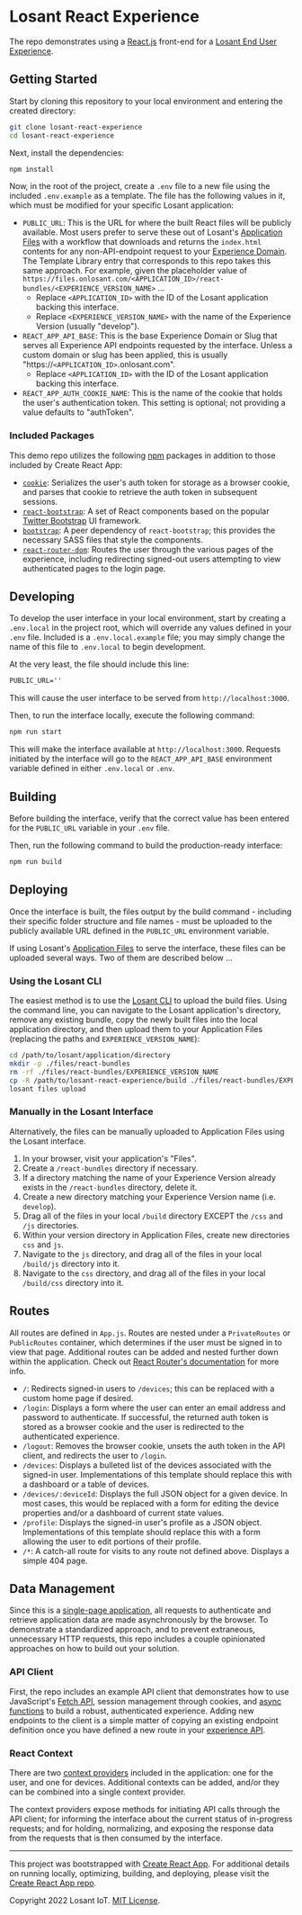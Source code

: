 # Losant React Experience

The repo demonstrates using a [React.js](https://reactjs.org/) front-end for a [Losant End User Experience](https://docs.losant.com/experiences/overview/).

## Getting Started

Start by cloning this repository to your local environment and entering the created directory:

```bash
git clone losant-react-experience
cd losant-react-experience
```

Next, install the dependencies:

```bash
npm install
```

Now, in the root of the project, create a `.env` file to a new file using the included `.env.example` as a template. The file has the following values in it, which must be modified for your specific Losant application:

- `PUBLIC_URL`: This is the URL for where the built React files will be publicly available. Most users prefer to serve these out of Losant's [Application Files](https://docs.losant.com/applications/files/) with a workflow that downloads and returns the `index.html` contents for any non-API-endpoint request to your [Experience Domain](https://docs.losant.com/experiences/domains/). The Template Library entry that corresponds to this repo takes this same approach. For example, given the placeholder value of `https://files.onlosant.com/<APPLICATION_ID>/react-bundles/<EXPERIENCE_VERSION_NAME>` ...
  - Replace `<APPLICATION_ID>` with the ID of the Losant application backing this interface.
  - Replace `<EXPERIENCE_VERSION_NAME>` with the name of the Experience Version (usually "develop").
- `REACT_APP_API_BASE`: This is the base Experience Domain or Slug that serves all Experience API endpoints requested by the interface. Unless a custom domain or slug has been applied, this is usually "https://`<APPLICATION_ID>`.onlosant.com".
  - Replace `<APPLICATION_ID>` with the ID of the Losant application backing this interface.
- `REACT_APP_AUTH_COOKIE_NAME`: This is the name of the cookie that holds the user's authentication token. This setting is optional; not providing a value defaults to "authToken".

### Included Packages

This demo repo utilizes the following [npm](https://www.npmjs.com/) packages in addition to those included by Create React App:

- [`cookie`](https://www.npmjs.com/package/cookie): Serializes the user's auth token for storage as a browser cookie, and parses that cookie to retrieve the auth token in subsequent sessions.
- [`react-bootstrap`](https://www.npmjs.com/package/react-bootstrap): A set of React components based on the popular [Twitter Bootstrap](https://getbootstrap.com/) UI framework.
- [`bootstrap`](https://www.npmjs.com/package/bootstrap): A peer dependency of `react-bootstrap`; this provides the necessary SASS files that style the components.
- [`react-router-dom`](https://www.npmjs.com/package/react-router-dom): Routes the user through the various pages of the experience, including redirecting signed-out users attempting to view authenticated pages to the login page.

## Developing

To develop the user interface in your local environment, start by creating a `.env.local` in the project root, which will override any values defined in your `.env` file. Included is a `.env.local.example` file; you may simply change the name of this file to `.env.local` to begin development.

At the very least, the file should include this line:

```txt
PUBLIC_URL=''
```

This will cause the user interface to be served from `http://localhost:3000`.

Then, to run the interface locally, execute the following command:

```bash
npm run start
```

This will make the interface available at `http://localhost:3000`. Requests initiated by the interface will go to the `REACT_APP_API_BASE` environment variable defined in either `.env.local` or `.env`.

## Building

Before building the interface, verify that the correct value has been entered for the `PUBLIC_URL` variable in your `.env` file.

Then, run the following command to build the production-ready interface:

```bash
npm run build
```

## Deploying

Once the interface is built, the files output by the build command - including their specific folder structure and file names -  must be uploaded to the publicly available URL defined in the `PUBLIC_URL` environment variable.

If using Losant's [Application Files](https://docs.losant.com/applications/files/) to serve the interface, these files can be uploaded several ways. Two of them are described below ...

### Using the Losant CLI

The easiest method is to use the [Losant CLI](https://docs.losant.com/cli/overview/) to upload the build files. Using the command line, you can navigate to the Losant application's directory, remove any existing bundle, copy the newly built files into the local application directory, and then upload them to your Application Files (replacing the paths and `EXPERIENCE_VERSION_NAME`):

```bash
cd /path/to/losant/application/directory
mkdir -p ./files/react-bundles
rm -rf ./files/react-bundles/EXPERIENCE_VERSION_NAME
cp -R /path/to/losant-react-experience/build ./files/react-bundles/EXPERIENCE_VERSION_NAME
losant files upload
```

### Manually in the Losant Interface

Alternatively, the files can be manually uploaded to Application Files using the Losant interface.

1. In your browser, visit your application's "Files".
2. Create a `/react-bundles` directory if necessary.
3. If a directory matching the name of your Experience Version already exists in the `/react-bundles` directory, delete it.
4. Create a new directory matching your Experience Version name (i.e. `develop`).
5. Drag all of the files in your local `/build` directory EXCEPT the `/css` and `/js` directories.
6. Within your version directory in Application Files, create new directories `css` and `js`.
7. Navigate to the `js` directory, and drag all of the files in your local `/build/js` directory into it.
8. Navigate to the `css` directory, and drag all of the files in your local `/build/css` directory into it.

## Routes

All routes are defined in `App.js`. Routes are nested under a `PrivateRoutes` or `PublicRoutes` container, which determines if the user must be signed in to view that page. Additional routes can be added and nested further down within the application. Check out [React Router's documentation](https://reactrouter.com/) for more info.

- `/`: Redirects signed-in users to `/devices`; this can be replaced with a custom home page if desired.
- `/login`: Displays a form where the user can enter an email address and password to authenticate. If successful, the returned auth token is stored as a browser cookie and the user is redirected to the authenticated experience.
- `/logout`: Removes the browser cookie, unsets the auth token in the API client, and redirects the user to `/login`.
- `/devices`: Displays a bulleted list of the devices associated with the signed-in user. Implementations of this template should replace this with a dashboard or a table of devices.
- `/devices/:deviceId`: Displays the full JSON object for a given device. In most cases, this would be replaced with a form for editing the device properties and/or a dashboard of current state values.
- `/profile`: Displays the signed-in user's profile as a JSON object. Implementations of this template should replace this with a form allowing the user to edit portions of their profile.
- `/*`: A catch-all route for visits to any route not defined above. Displays a simple 404 page.

## Data Management

Since this is a [single-page application](https://developer.mozilla.org/en-US/docs/Glossary/SPA), all requests to authenticate and retrieve application data are made asynchronously by the browser. To demonstrate a standardized approach, and to prevent extraneous, unnecessary HTTP requests, this repo includes a couple opinionated approaches on how to build out your solution.

### API Client

First, the repo includes an example API client that demonstrates how to use JavaScript's [Fetch API](https://developer.mozilla.org/en-US/docs/Web/API/Fetch_API), session management through cookies, and [async functions](https://developer.mozilla.org/en-US/docs/Web/JavaScript/Reference/Statements/async_function) to build a robust, authenticated experience. Adding new endpoints to the client is a simple matter of copying an existing endpoint definition once you have defined a new route in your [experience API](https://docs.losant.com/guides/building-an-experience-api/overview/).

### React Context

There are two [context providers](https://reactjs.org/docs/context.html) included in the application: one for the user, and one for devices. Additional contexts can be added, and/or they can be combined into a single context provider.

The context providers expose methods for initiating API calls through the API client; for informing the interface about the current status of in-progress requests; and for holding, normalizing, and exposing the response data from the requests that is then consumed by the interface.

---

This project was bootstrapped with [Create React App](https://github.com/facebook/create-react-app). For additional details on running locally, optimizing, building, and deploying, please visit the [Create React App repo](https://github.com/facebook/create-react-app).

Copyright 2022 Losant IoT. [MIT License](LICENSE.txt).
